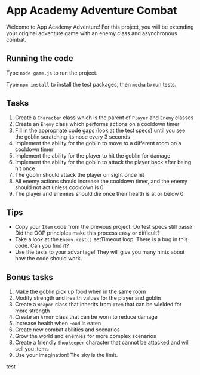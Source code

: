 # App Academy Adventure Combat

Welcome to App Academy Adventure! For this project, you will be extending your
original adventure game with an enemy class and asynchronous combat.

## Running the code

Type `node game.js` to run the project.

Type `npm install` to install the test packages, then `mocha` to run tests.


## Tasks

1. Create a `Character` class which is the parent of `Player` and `Enemy`
   classes
2. Create an `Enemy` class which performs actions on a cooldown timer
3. Fill in the appropriate code gaps (look at the test specs) until you see
   the goblin scratching its nose every 3 seconds
4. Implement the ability for the goblin to move to a different room on a
   cooldown timer
5. Implement the ability for the player to hit the goblin for damage
6. Implement the ability for the goblin to attack the player back after being
   hit once
7. The goblin should attack the player on sight once hit
8. All enemy actions should increase the cooldown timer, and the enemy should
   not act unless cooldown is 0
9. The player and enemies should die once their health is at or below 0

## Tips

* Copy your `Item` code from the previous project. Do test specs still pass?
  Did the OOP principles make this process easy or difficult?
* Take a look at the `Enemy.rest()` setTimeout loop. There is a bug in this
  code. Can you find it?
* Use the tests to your advantage! They will give you many hints about how the
  code should work.

## Bonus tasks

1. Make the goblin pick up food when in the same room
2. Modify strength and health values for the player and goblin
3. Create a `Weapon` class that inherits from `Item` that can be wielded for
   more strength
4. Create an `Armor` class that can be worn to reduce damage
5. Increase health when `Food` is eaten
6. Create new combat abilities and scenarios
7. Grow the world and enemies for more complex scenarios
8. Create a friendly `Shopkeeper` character that cannot be attacked and will
   sell you items
9. Use your imagination! The sky is the limit.

test
